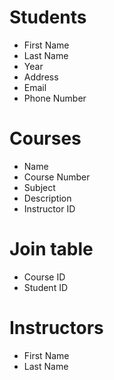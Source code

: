 # Students
- First Name
- Last Name
- Year
- Address
- Email
- Phone Number

# Courses
- Name
- Course Number
- Subject
- Description
- Instructor ID

# Join table
- Course ID
- Student ID

# Instructors
- First Name
- Last Name
